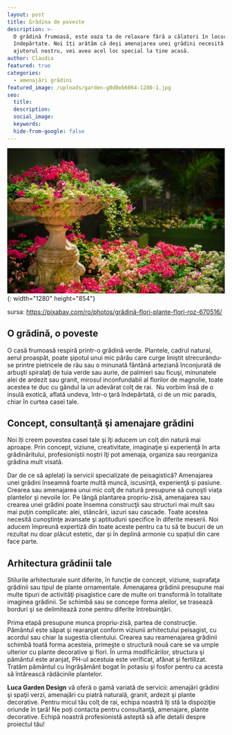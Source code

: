 ```yaml
---
layout: post
title: Grădina de poveste
description: >-
  O grădină frumoasă, este oaza ta de relaxare fără a călatori în locuri
  îndepărtate. Noi îți arătăm că deși amenajarea unei grădini necesită efort, cu
  ajutorul nostru, vei avea acel loc special la tine acasă.
author: Claudia
featured: true
categories:
  - amenajări grădini
featured_image: /uploads/garden-g0d0eb6064-1280-1.jpg
seo:
  title:
  description:
  social_image:
  keywords:
  hide-from-google: false
---
```

![](/uploads/garden-g0d0eb6064-1280.jpg){: width="1280" height="854"}

sursa: https://pixabay.com/ro/photos/grădină-flori-plante-flori-roz-670516/

## O grădină, o poveste

O casă frumoasă respiră printr-o grădină verde. Plantele, cadrul natural, aerul proaspăt, poate şipotul unui mic p&acirc;rău care curge liniştit strecur&acirc;ndu-se printre pietricele de r&acirc;u sau o minunată f&acirc;nt&acirc;nă arteziană &icirc;nconjurată de arbuşti spiralaţi de tuia verde sau aurie, de palmieri sau ficuşi, minunatele alei de ardezit sau granit, mirosul inconfundabil al florilor de magnolie, toate acestea te duc cu g&acirc;ndul la un adevărat colţ de rai.&nbsp; Nu vorbim &icirc;nsă de o insulă exotică, aflată undeva, &icirc;ntr-o ţară &icirc;ndepărtată, ci de un mic paradis, chiar &icirc;n curtea casei tale.

## **Concept, consultanţă şi amenajare grădini**

Noi &icirc;ți creem povestea casei tale şi &icirc;ţi aducem un colţ din natură mai aproape. Prin concept, viziune, creativitate, imaginaţie şi experienţă &icirc;n arta grădinăritului, profesioniştii noștri &icirc;ţi pot amenaja, organiza sau reorganiza grădina mult visată.

Dar de ce să aplelați la servicii specializate de peisagistică? Amenajarea unei grădini &icirc;nseamnă foarte multă muncă, iscusinţă, experienţă şi pasiune. Crearea sau amenajarea unui mic colţ de natură presupune să cunoşti viaţa plantelor şi nevoile lor. Pe l&acirc;ngă plantarea propriu-zisă, amenajarea sau crearea unei grădini poate &icirc;nsemna construcţii sau structuri mai mult sau mai puţin complicate: alei, st&acirc;ncării, iazuri sau cascade. Toate acestea necesită cunoştinţe avansate şi aptituduni specifice &icirc;n diferite meserii. Noi aducem &icirc;mpreună expertiză din toate aceste pentru ca tu să te bucuri de un rezultat nu doar plăcut estetic, dar și &icirc;n deplină armonie cu spațiul din care face parte.

## **Arhitectura grădinii tale**

Stilurile arhitecturale sunt diferite, &icirc;n funcţie de concept, viziune, suprafaţa grădinii sau tipul de plante ornamentale. Amenajarea grădinii presupune mai multe tipuri de activităţi pisagistice care de multe ori transformă &icirc;n totalitate imaginea grădinii. Se schimbă sau se concepe forma aleilor, se trasează borduri şi se delimitează zone pentru diferite &icirc;ntrebuinţări.

Prima etapă presupune munca propriu-zisă, partea de construcţie. Păm&acirc;ntul este săpat şi rearanjat conform viziunii arhitectului peisagist, cu acordul sau chiar la sugestia clientului. Crearea sau reamenajarea grădinii schimbă toată forma acesteia, primeşte o structură nouă care se va umple ulterior cu plante decorative şi flori. &Icirc;n urma modificărilor, structura şi păm&acirc;ntul este aranjat, PH-ul acestuia este verificat, af&acirc;nat şi fertilizat. Tratăm păm&acirc;ntul cu &icirc;ngrăşăm&acirc;nt bogat &icirc;n potasiu şi fosfor pentru ca acesta să &icirc;ntărească rădăcinile plantelor.

**Luca Garden Design** vă oferă o gamă variată de servicii: amenajări grădini şi spaţii verzi, amenajări cu piatră naturală, granit, ardezit şi plante decorative. Pentru micul tău colţ de rai, echipa noastră &icirc;ţi stă la dispoziţie oriunde &icirc;n ţară\! Ne poți contacta pentru consultanţă, amenajare, plante decorative. Echipă noastră profesionistă asteptă să afle detalii despre proiectul tău\!

&nbsp;
